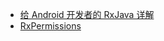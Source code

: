 * [给 Android 开发者的 RxJava 详解](http://gank.io/post/560e15be2dca930e00da1083)
* [RxPermissions](git@github.com:tbruyelle/RxPermissions.git)
